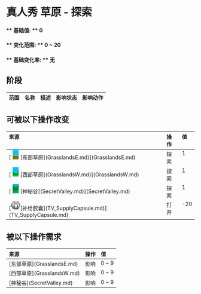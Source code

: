 # 真人秀 草原 - 探索  
#### ** 基础值: ** 0   
#### ** 变化范围: ** 0 ~ 20  
#### ** 基础变化率: ** 无   
## 阶段  
<table class="table table-bordered" data-toggle="table" ><thead><tr ><th  style="text-align:left;vertical-align:top;"  data-sortable="true"  >范围</th><th  style="text-align:left;vertical-align:top;"  data-sortable="true"  >名称</th><th  style="text-align:left;vertical-align:top;"  data-sortable="true"  >描述</th><th  style="text-align:left;vertical-align:top;"  data-sortable="true"  >影响状态</th><th  style="text-align:left;vertical-align:top;"  data-sortable="true"  >影响动作</th></tr></thead></tbody></table>  
  
## 可被以下操作改变  
<table class="table table-bordered" data-toggle="table" ><thead><tr ><th  style="text-align:left;vertical-align:top;"  >来源</th><th  style="text-align:left;vertical-align:top;"  >操作</th><th  style="text-align:left;vertical-align:top;"  data-sortable="true"  >值</th></tr></thead><tr ><td  style="text-align:left;vertical-align:top;"  >[<div style="width:25px;display:inline-block;text-align:center"><img decoding="async" src="../wiki/Sprite/GrasslandsEastern.png" href="a.md" style="max-width:25px;max-height:25px;"></div>[东部草原](GrasslandsE.md)](GrasslandsE.md)</td><td  style="text-align:left;vertical-align:top;"  >探索</td><td  style="text-align:left;vertical-align:top;"  >1</td></tr><tr ><td  style="text-align:left;vertical-align:top;"  >[<div style="width:25px;display:inline-block;text-align:center"><img decoding="async" src="../wiki/Sprite/Grasslands.png" href="a.md" style="max-width:25px;max-height:25px;"></div>[西部草原](GrasslandsW.md)](GrasslandsW.md)</td><td  style="text-align:left;vertical-align:top;"  >探索</td><td  style="text-align:left;vertical-align:top;"  >1</td></tr><tr ><td  style="text-align:left;vertical-align:top;"  >[<div style="width:25px;display:inline-block;text-align:center"><img decoding="async" src="../wiki/Sprite/SecretValley.png" href="a.md" style="max-width:25px;max-height:25px;"></div>[神秘谷](SecretValley.md)](SecretValley.md)</td><td  style="text-align:left;vertical-align:top;"  >探索</td><td  style="text-align:left;vertical-align:top;"  >1</td></tr><tr ><td  style="text-align:left;vertical-align:top;"  >[<div style="width:25px;display:inline-block;text-align:center"><img decoding="async" src="../wiki/Sprite/TVCrate.png" href="a.md" style="max-width:25px;max-height:25px;"></div>[补给胶囊](TV_SupplyCapsule.md)](TV_SupplyCapsule.md)</td><td  style="text-align:left;vertical-align:top;"  >打开</td><td  style="text-align:left;vertical-align:top;"  >-20</td></tr></tbody></table>  
  
## 被以下操作需求  
<table class="table table-bordered" data-toggle="table" ><thead><tr ><th  style="text-align:left;vertical-align:top;"  >来源</th><th  style="text-align:left;vertical-align:top;"  >操作</th><th  style="text-align:left;vertical-align:top;"  >值</th></tr></thead><tr ><td  style="text-align:left;vertical-align:top;"  >[东部草原](GrasslandsE.md)</td><td  style="text-align:left;vertical-align:top;"  >影响</td><td  style="text-align:left;vertical-align:top;"  >0 ~ 9</td></tr><tr ><td  style="text-align:left;vertical-align:top;"  >[西部草原](GrasslandsW.md)</td><td  style="text-align:left;vertical-align:top;"  >影响</td><td  style="text-align:left;vertical-align:top;"  >0 ~ 9</td></tr><tr ><td  style="text-align:left;vertical-align:top;"  >[神秘谷](SecretValley.md)</td><td  style="text-align:left;vertical-align:top;"  >影响</td><td  style="text-align:left;vertical-align:top;"  >0 ~ 9</td></tr></tbody></table>  
  


<script>document.title="真人秀 草原 - 探索 - 卡牌生存百科 Card Survival Wiki";</script>